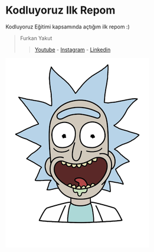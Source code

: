# Kodluyoruz Ilk Repom
Kodluyoruz Eğitimi kapsamında açtığım ilk repom :)

>Furkan Yakut
>>[Youtube](https://www.youtube.com/yakuthun) - [Instagram](https://www.instagram.com/yakuthun/) - [Linkedin](https://www.linkedin.com/in/yakuthun/)

![Rick](rick.png)
